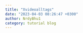 ```yaml
---
title: "Xvideoalltags"
date: "2023-04-03 08:26:47 +0300"
author: NrdyBhu1
category: tutorial blog
---
```

